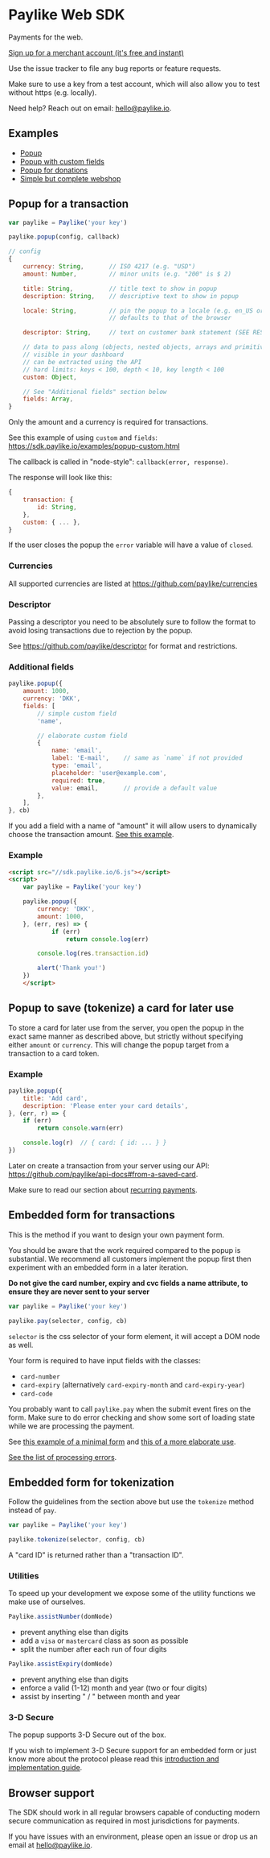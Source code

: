 # Paylike Web SDK

Payments for the web.

[Sign up for a merchant account (it's free and instant)](https://paylike.io)

Use the issue tracker to file any bug reports or feature requests.

Make sure to use a key from a test account, which will also allow you to test
without https (e.g. locally).

Need help? Reach out on email: [hello@paylike.io](https://paylike.io/contact).

## Examples

- [Popup](https://sdk.paylike.io/examples/popup-minimal.html)
- [Popup with custom fields](https://sdk.paylike.io/examples/popup-custom.html)
- [Popup for donations](https://sdk.paylike.io/examples/popup-donation.html)
- [Simple but complete webshop](https://github.com/paylike/webshop-example)

## Popup for a transaction

```js
var paylike = Paylike('your key')

paylike.popup(config, callback)
```

```js
// config
{
	currency: String,		// ISO 4217 (e.g. "USD")
	amount: Number,			// minor units (e.g. "200" is $ 2)

	title: String,			// title text to show in popup
	description: String,	// descriptive text to show in popup

	locale: String,			// pin the popup to a locale (e.g. en_US or en)
							// defaults to that of the browser

	descriptor: String,		// text on customer bank statement (SEE RESTRICTIONS BELOW)

	// data to pass along (objects, nested objects, arrays and primitives)
	// visible in your dashboard
	// can be extracted using the API
	// hard limits: keys < 100, depth < 10, key length < 100
	custom: Object,

	// See "Additional fields" section below
	fields: Array,
}
```

Only the amount and a currency is required for transactions.

See this example of using `custom` and `fields`:
https://sdk.paylike.io/examples/popup-custom.html

The callback is called in "node-style": `callback(error, response)`.

The response will look like this:

```js
{
	transaction: {
		id: String,
	},
	custom: { ... },
}
```

If the user closes the popup the `error` variable will have a value of
`closed`.

### Currencies

All supported currencies are listed at https://github.com/paylike/currencies

### Descriptor

Passing a descriptor you need to be absolutely sure to follow the format to
avoid losing transactions due to rejection by the popup.

See https://github.com/paylike/descriptor for format and restrictions.

### Additional fields

```js
paylike.popup({
	amount: 1000,
	currency: 'DKK',
	fields: [
		// simple custom field
		'name',

		// elaborate custom field
		{
			name: 'email',
			label: 'E-mail',	// same as `name` if not provided
			type: 'email',
			placeholder: 'user@example.com',
			required: true,
			value: email,		// provide a default value
		},
	],
}, cb)
```

If you add a field with a name of "amount" it will allow users to dynamically
choose the transaction amount.
[See this example](https://sdk.paylike.io/examples/popup-donation.html).

### Example

```html
<script src="//sdk.paylike.io/6.js"></script>
<script>
	var paylike = Paylike('your key')

	paylike.popup({
		currency: 'DKK',
		amount: 1000,
	}, (err, res) => {
			if (err)
				return console.log(err)

		console.log(res.transaction.id)

		alert('Thank you!')
	})
	</script>
```

## Popup to save (tokenize) a card for later use

To store a card for later use from the server, you open the popup in the exact
same manner as described above, but strictly without specifying either
`amount` or `currency`. This will change the popup target from a transaction
to a card token.

### Example

```js
paylike.popup({
	title: 'Add card',
	description: 'Please enter your card details',
}, (err, r) => {
	if (err)
		return console.warn(err)

	console.log(r)	// { card: { id: ... } }
})
```

Later on create a transaction from your server using our API:
https://github.com/paylike/api-docs#from-a-saved-card.

Make sure to read our section about
[recurring payments](https://github.com/paylike/api-docs#recurring-payments).

## Embedded form for transactions

This is the method if you want to design your own payment form.

You should be aware that the work required compared to the popup is
substantial. We recommend all customers implement the popup first then
experiment with an embedded form in a later iteration.

**Do not give the card number, expiry and cvc fields a name attribute, to
ensure they are never sent to your server**

```js
var paylike = Paylike('your key')

paylike.pay(selector, config, cb)
```

`selector` is the css selector of your form element, it will accept a DOM node
as well.

Your form is required to have input fields with the classes:

- `card-number`
- `card-expiry` (alternatively `card-expiry-month` and `card-expiry-year`)
- `card-code`

You probably want to call `paylike.pay` when the submit event fires on the
form. Make sure to do error checking and show some sort of loading state while
we are processing the payment.

See [this example of a minimal form](examples/embedded-minimal.html) and [this
of a more elaborate use](examples/embedded-complete.html).

[See the list of processing errors](https://github.com/paylike/processing-errors).

## Embedded form for tokenization

Follow the guidelines from the section above but use the `tokenize` method
instead of `pay`.

```js
var paylike = Paylike('your key')

paylike.tokenize(selector, config, cb)
```

A "card ID" is returned rather than a "transaction ID".

### Utilities

To speed up your development we expose some of the utility functions we make
use of ourselves.

```js
Paylike.assistNumber(domNode)
```

- prevent anything else than digits
- add a `visa` or `mastercard` class as soon as possible
- split the number after each run of four digits

```js
Paylike.assistExpiry(domNode)
```

- prevent anything else than digits
- enforce a valid (1-12) month and year (two or four digits)
- assist by inserting "  /  " between month and year

### 3-D Secure

The popup supports 3-D Secure out of the box.

If you wish to implement 3-D Secure support for an embedded form or just know
more about the protocol please read this
[introduction and implementation guide](3dsecure/index.md).

## Browser support

The SDK should work in all regular browsers capable of conducting modern
secure communication as required in most jurisdictions for payments.

If you have issues with an environment, please open an issue or drop us an
email at hello@paylike.io.
